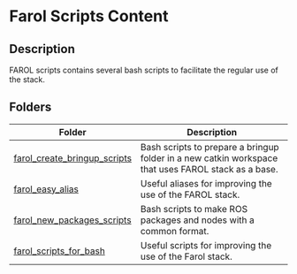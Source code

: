 # Farol Scripts Content

## Description
FAROL scripts contains several bash scripts to facilitate the regular use of the stack.

## Folders

| Folder                                               | Description                                                                                         |
| ------                                               | -------------                                                                                       |
| [farol_create_bringup_scripts](./bringup_scripts.md) | Bash scripts to prepare a bringup folder in a new catkin workspace that uses FAROL stack as a base. |
| [farol_easy_alias](./farol_alias.md)                 | Useful aliases for improving the use of the FAROL stack.                                            |
| [farol_new_packages_scripts](./packages_scripts.md)  | Bash scripts to make ROS packages and nodes with a common format.                                   |
| [farol_scripts_for_bash](./packages_scripts.md)      | Useful scripts for improving the use of the Farol stack.                                            |
